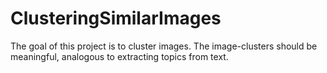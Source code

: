 # ClusteringSimilarImages
The goal of this project is to cluster images. The image-clusters should be meaningful, analogous to extracting topics from text.
